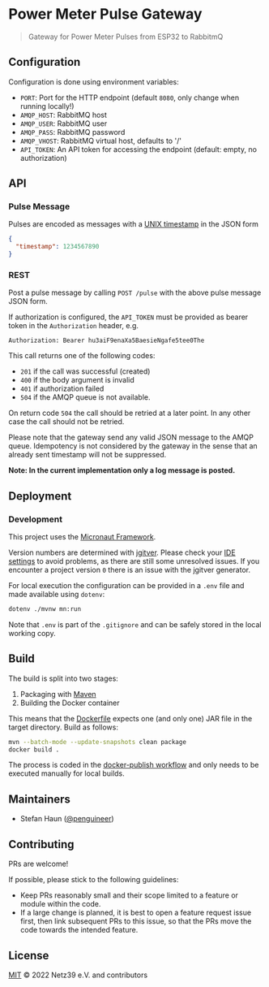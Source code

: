 # Power Meter Pulse Gateway

> Gateway for Power Meter Pulses from ESP32 to RabbitmQ

## Configuration

Configuration is done using environment variables:

* `PORT`: Port for the HTTP endpoint (default `8080`, only change when running locally!)
* `AMQP_HOST`: RabbitMQ host
* `AMQP_USER`: RabbitMQ user
* `AMQP_PASS`: RabbitMQ password
* `AMQP_VHOST`: RabbitMQ virtual host, defaults to '/'
* `API_TOKEN`: An API token for accessing the endpoint (default: empty, no authorization)

## API

### Pulse Message

Pulses are encoded as messages with a [UNIX timestamp](https://www.unixtimestamp.com/) in the JSON form
```json
{
  "timestamp": 1234567890
}
```

### REST

Post a pulse message by calling `POST /pulse` with the above pulse message JSON form.

If authorization is configured, the `API_TOKEN` must be provided as bearer token in the `Authorization` header, e.g.
```
Authorization: Bearer hu3aiF9enaXa5BaesieNgafe5tee0The
```

This call returns one of the following codes:
* `201` if the call was successful (created)
* `400` if the body argument is invalid
* `401` if authorization failed
* `504` if the AMQP queue is not available.

On return code `504` the call should be retried at a later point. In any other case the call should not be retried.

Please note that the gateway send any valid JSON message to the AMQP queue. 
Idempotency is not considered by the gateway in the sense that an already sent timestamp will not be suppressed.

**Note: In the current implementation only a log message is posted.**


## Deployment

### Development

This project uses the [Micronaut Framework](https://micronaut.io/).

Version numbers are determined with [jgitver](https://jgitver.github.io/).
Please check your [IDE settings](https://jgitver.github.io/#_ides_usage) to avoid problems, as there are still some unresolved issues.
If you encounter a project version `0` there is an issue with the jgitver generator.

For local execution the configuration can be provided in a `.env` file and made available using `dotenv`:
```bash
dotenv ./mvnw mn:run
```

Note that `.env` is part of the `.gitignore` and can be safely stored in the local working copy.

## Build

The build is split into two stages:
1. Packaging with [Maven](https://maven.apache.org/)
2. Building the Docker container

This means that the [Dockerfile](Dockerfile) expects one (and only one) JAR file in the target directory.
Build as follows:

```bash
mvn --batch-mode --update-snapshots clean package
docker build .
```

The process is coded in the [docker-publish workflow](.github/workflows/docker-publish.yml) and only needs to be
executed manually for local builds.


## Maintainers

* Stefan Haun ([@penguineer](https://github.com/penguineer))


## Contributing

PRs are welcome!

If possible, please stick to the following guidelines:

* Keep PRs reasonably small and their scope limited to a feature or module within the code.
* If a large change is planned, it is best to open a feature request issue first, then link subsequent PRs to this issue, so that the PRs move the code towards the intended feature.


## License

[MIT](LICENSE.txt) © 2022 Netz39 e.V. and contributors
